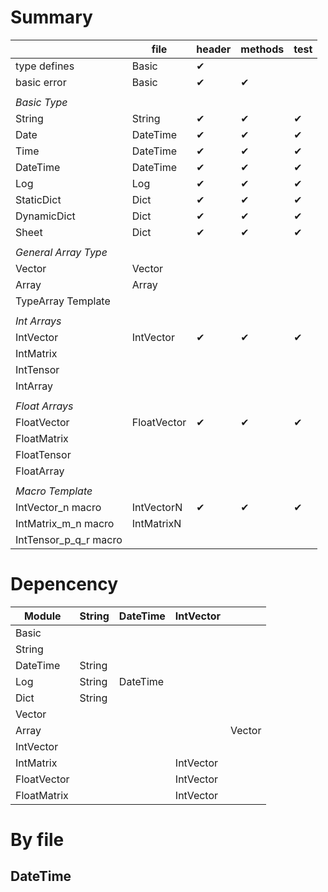# Summary

|                       | file        | header   | methods  | test     |
|-----------------------|-------------|----------|----------|----------|
| type defines          | Basic       | &#x2714; |          |          |
| basic error           | Basic       | &#x2714; | &#x2714; |          |
|                       |             |          |          |          |
| *Basic Type*          |             |          |          |          |
| String                | String      | &#x2714; | &#x2714; | &#x2714; |
| Date                  | DateTime    | &#x2714; | &#x2714; | &#x2714; |
| Time                  | DateTime    | &#x2714; | &#x2714; | &#x2714; |
| DateTime              | DateTime    | &#x2714; | &#x2714; | &#x2714; |
| Log                   | Log         | &#x2714; | &#x2714; | &#x2714; |
| StaticDict            | Dict        | &#x2714; | &#x2714; | &#x2714; |
| DynamicDict           | Dict        | &#x2714; | &#x2714; | &#x2714; |
| Sheet                 | Dict        | &#x2714; | &#x2714; | &#x2714; |
|                       |             |          |          |          |
| *General Array Type*  |             |          |          |          |
| Vector                | Vector      |          |          |          |
| Array                 | Array       |          |          |          |
| TypeArray Template    |             |          |          |          |
|                       |             |          |          |          |
| *Int Arrays*          |             |          |          |          |
| IntVector             | IntVector   | &#x2714; | &#x2714; | &#x2714; |
| IntMatrix             |             |          |          |          |
| IntTensor             |             |          |          |          |
| IntArray              |             |          |          |          |
|                       |             |          |          |          |
| *Float Arrays*        |             |          |          |          |
| FloatVector           | FloatVector | &#x2714; | &#x2714; | &#x2714; |
| FloatMatrix           |             |          |          |          |
| FloatTensor           |             |          |          |          |
| FloatArray            |             |          |          |          |
|                       |             |          |          |          |
| *Macro Template*      |             |          |          |          |
| IntVector_n macro     | IntVectorN  | &#x2714; | &#x2714; | &#x2714; |
| IntMatrix_m_n macro   | IntMatrixN  |          |          |          |
| IntTensor_p_q_r macro |             |          |          |          |

# Depencency

| Module      | String | DateTime | IntVector |        |
|-------------|--------|----------|-----------|--------|
| Basic       |        |          |           |        |
| String      |        |          |           |        |
| DateTime    | String |          |           |        |
| Log         | String | DateTime |           |        |
| Dict        | String |          |           |        |
| Vector      |        |          |           |        |
| Array       |        |          |           | Vector |
| IntVector   |        |          |           |        |
| IntMatrix   |        |          | IntVector |        |
| FloatVector |        |          | IntVector |        |
| FloatMatrix |        |          | IntVector |        |

# By file

## DateTime
